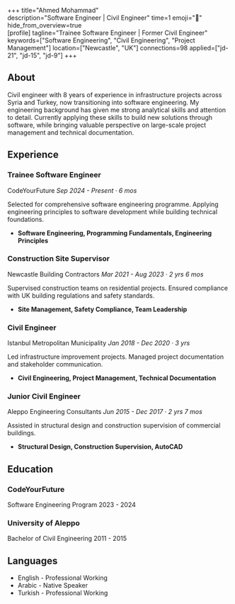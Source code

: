 +++ 
title="Ahmed Mohammad"  
description="Software Engineer | Civil Engineer"
time=1
emoji="👤"  
hide_from_overview=true  
[profile] 
tagline="Trainee Software Engineer | Former Civil Engineer" 
keywords=["Software Engineering", "Civil Engineering", "Project Management"] 
location=["Newcastle", "UK"] 
connections=98 
applied=["jd-21", "jd-15", "jd-9"] 
+++

## About

Civil engineer with 8 years of experience in infrastructure projects across Syria and Turkey, now transitioning into software engineering. My engineering background has given me strong analytical skills and attention to detail. Currently applying these skills to build new solutions through software, while bringing valuable perspective on large-scale project management and technical documentation.

## Experience

### Trainee Software Engineer

CodeYourFuture
_Sep 2024 - Present · 6 mos_

Selected for comprehensive software engineering programme. Applying engineering principles to software development while building technical foundations.

- **Software Engineering, Programming Fundamentals, Engineering Principles**

### Construction Site Supervisor

Newcastle Building Contractors
_Mar 2021 - Aug 2023 · 2 yrs 6 mos_

Supervised construction teams on residential projects. Ensured compliance with UK building regulations and safety standards.

- **Site Management, Safety Compliance, Team Leadership**

### Civil Engineer

Istanbul Metropolitan Municipality
_Jan 2018 - Dec 2020 · 3 yrs_

Led infrastructure improvement projects. Managed project documentation and stakeholder communication.

- **Civil Engineering, Project Management, Technical Documentation**

### Junior Civil Engineer

Aleppo Engineering Consultants
_Jun 2015 - Dec 2017 · 2 yrs 7 mos_

Assisted in structural design and construction supervision of commercial buildings.

- **Structural Design, Construction Supervision, AutoCAD**

## Education

### CodeYourFuture

Software Engineering Program
2023 - 2024

### University of Aleppo

Bachelor of Civil Engineering
2011 - 2015

## Languages

- English - Professional Working
- Arabic - Native Speaker
- Turkish - Professional Working
